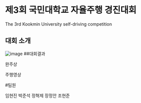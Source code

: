 # 제3회 국민대학교 자율주행 경진대회
The 3rd Kookmin University  self-driving competition

## 대회 소개 
![image](https://user-images.githubusercontent.com/65781023/275713942-fdd01b3e-b298-4488-bd85-9ba4c2ad4c6a.png)
##대회결과

완주상

주행영상

#팀원

임현진
박준석
정혁제 
장정안 
조현준
